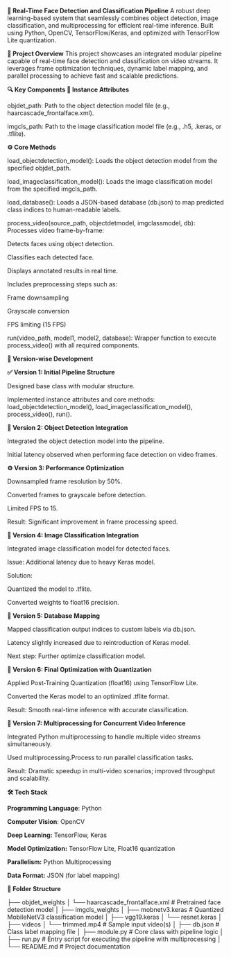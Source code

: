 **🧠 Real-Time Face Detection and Classification Pipeline**
A robust deep learning-based system that seamlessly combines object detection, image classification, and multiprocessing for efficient real-time inference. Built using Python, OpenCV, TensorFlow/Keras, and optimized with TensorFlow Lite quantization.


**📌 Project Overview**
This project showcases an integrated modular pipeline capable of real-time face detection and classification on video streams. It leverages frame optimization techniques, dynamic label mapping, and parallel processing to achieve fast and scalable predictions.


**🔍 Key Components
📁 Instance Attributes**

objdet_path:
Path to the object detection model file (e.g., haarcascade_frontalface.xml).

imgcls_path:
Path to the image classification model file (e.g., .h5, .keras, or .tflite).

**⚙️ Core Methods**

load_objectdetection_model():
Loads the object detection model from the specified objdet_path.

load_imageclassification_model():
Loads the image classification model from the specified imgcls_path.

load_database():
Loads a JSON-based database (db.json) to map predicted class indices to human-readable labels.

process_video(source_path, objectdetmodel, imgclassmodel, db):
Processes video frame-by-frame:

Detects faces using object detection.

Classifies each detected face.

Displays annotated results in real time.

Includes preprocessing steps such as:

Frame downsampling

Grayscale conversion

FPS limiting (15 FPS)

run(video_path, model1, model2, database):
Wrapper function to execute process_video() with all required components.

**🔄 Version-wise Development**

**✅ Version 1: Initial Pipeline Structure**

Designed base class with modular structure.

Implemented instance attributes and core methods:
load_objectdetection_model(), load_imageclassification_model(), process_video(), run().

**🔄 Version 2: Object Detection Integration**

Integrated the object detection model into the pipeline.

Initial latency observed when performing face detection on video frames.

**⚙️ Version 3: Performance Optimization**

Downsampled frame resolution by 50%.

Converted frames to grayscale before detection.

Limited FPS to 15.

Result: Significant improvement in frame processing speed.

**🧠 Version 4: Image Classification Integration**

Integrated image classification model for detected faces.

Issue: Additional latency due to heavy Keras model.

Solution:

Quantized the model to .tflite.

Converted weights to float16 precision.

**🔗 Version 5: Database Mapping**

Mapped classification output indices to custom labels via db.json.

Latency slightly increased due to reintroduction of Keras model.

Next step: Further optimize classification model.

**🚀 Version 6: Final Optimization with Quantization**

Applied Post-Training Quantization (float16) using TensorFlow Lite.

Converted the Keras model to an optimized .tflite format.

Result: Smooth real-time inference with accurate classification.

**🧵 Version 7: Multiprocessing for Concurrent Video Inference**

Integrated Python multiprocessing to handle multiple video streams simultaneously.

Used multiprocessing.Process to run parallel classification tasks.

Result: Dramatic speedup in multi-video scenarios; improved throughput and scalability.

**🛠️ Tech Stack**

**Programming Language**: Python

**Computer Vision**: OpenCV

**Deep Learning:** TensorFlow, Keras

**Model Optimization:** TensorFlow Lite, Float16 quantization

**Parallelism:** Python Multiprocessing

**Data Format:** JSON (for label mapping)

**📁 Folder Structure**

├── objdet_weights
│   └── haarcascade_frontalface.xml      # Pretrained face detection model
│
├── imgcls_weights
│   ├── mobnetv3.keras                   # Quantized MobileNetV3 classification model
│   ├── vgg19.keras
│   └── resnet.keras
│
├── videos
│   └── trimmed.mp4                      # Sample input video(s)
│
├── db.json                              # Class label mapping file
│
├── module.py                            # Core class with pipeline logic
│
├── run.py                               # Entry script for executing the pipeline with multiprocessing
│
└── README.md                            # Project documentation
